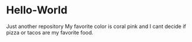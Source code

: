 # Hello-World
Just another repository
My favorite color is coral pink and I cant decide if pizza or tacos are my favorite food.
